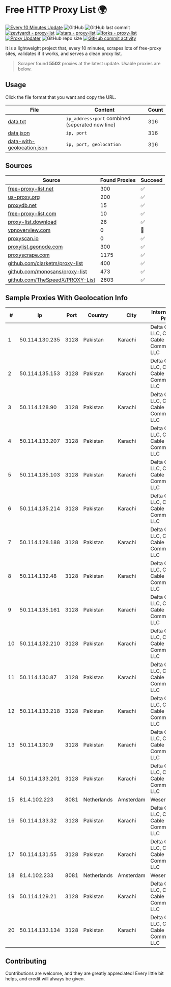 
# Free HTTP Proxy List 🌍

[![Every 10 Minutes Update](https://github.com/mertguvencli/http-proxy-list/actions/workflows/main.yml/badge.svg?branch=main)](https://github.com/mertguvencli/http-proxy-list/actions/workflows/main.yml)
![GitHub](https://img.shields.io/github/license/mertguvencli/http-proxy-list)
![GitHub last commit](https://img.shields.io/github/last-commit/mertguvencli/http-proxy-list)
[![zevtyardt - proxy-list](https://img.shields.io/static/v1?label=zevtyardt&message=proxy-list&color=blue&logo=github)](https://github.com/zevtyardt/proxy-list "Go to GitHub repo")
[![stars - proxy-list](https://img.shields.io/github/stars/zevtyardt/proxy-list?style=social)](https://github.com/zevtyardt/proxy-list)
[![forks - proxy-list](https://img.shields.io/github/forks/zevtyardt/proxy-list?style=social)](https://github.com/zevtyardt/proxy-list)
[![Proxy Updater](https://github.com/zevtyardt/proxy-list/workflows/Proxy%20Updater/badge.svg)](https://github.com/zevtyardt/proxy-list/actions?query=workflow:"Proxy+Updater")
![GitHub repo size](https://img.shields.io/github/repo-size/zevtyardt/proxy-list)
[![GitHub commit activity](https://img.shields.io/github/commit-activity/m/zevtyardt/proxy-list?logo=commits)](https://github.com/zevtyardt/proxy-list/commits/main)

It is a lightweight project that, every 10 minutes, scrapes lots of free-proxy sites, validates if it works, and serves a clean proxy list.

> Scraper found **5502** proxies at the latest update. Usable proxies are below.

## Usage

Click the file format that you want and copy the URL.

|File|Content|Count|
|----|-------|-----|
|[data.txt](https://raw.githubusercontent.com/mertguvencli/http-proxy-list/main/proxy-list/data.txt)|`ip_address:port` combined (seperated new line)|316|
|[data.json](https://raw.githubusercontent.com/mertguvencli/http-proxy-list/main/proxy-list/data.json)|`ip, port`|316|
|[data-with-geolocation.json](https://raw.githubusercontent.com/mertguvencli/http-proxy-list/main/proxy-list/data-with-geolocation.json)|`ip, port, geolocation`|316|

## Sources

|Source|Found Proxies|Succeed|
|------|-------------|-------|
|[free-proxy-list.net](https://free-proxy-list.net)|300|✅|
|[us-proxy.org](https://www.us-proxy.org)|200|✅|
|[proxydb.net](http://proxydb.net)|15|✅|
|[free-proxy-list.com](https://free-proxy-list.com/?page=&port=&type%5B%5D=http&type%5B%5D=https&up_time=0&search=Search)|10|✅|
|[proxy-list.download](https://www.proxy-list.download/HTTP)|26|✅|
|[vpnoverview.com](https://vpnoverview.com/privacy/anonymous-browsing/free-proxy-servers)|0|🚫|
|[proxyscan.io](https://www.proxyscan.io)|0|✅|
|[proxylist.geonode.com](https://proxylist.geonode.com/api/proxy-list?limit=300&page=1&sort_by=lastChecked&sort_type=desc&protocols=http,https)|300|✅|
|[proxyscrape.com](https://api.proxyscrape.com/v2/?request=displayproxies&protocol=http&timeout=10000&country=all&ssl=all&anonymity=all)|1175|✅|
|[github.com/clarketm/proxy-list](https://raw.githubusercontent.com/clarketm/proxy-list/master/proxy-list-raw.txt)|400|✅|
|[github.com/monosans/proxy-list](https://raw.githubusercontent.com/monosans/proxy-list/main/proxies/http.txt)|473|✅|
|[github.com/TheSpeedX/PROXY-List](https://raw.githubusercontent.com/TheSpeedX/PROXY-List/master/http.txt)|2603|✅|


## Sample Proxies With Geolocation Info

|#|Ip|Port|Country|City|Internet Service Provider|
|-|--|----|-------|----|-------------------------|
|1|50.114.130.235|3128|Pakistan|Karachi|Delta Centric LLC, Comcast Cable Communications, LLC|
|2|50.114.135.153|3128|Pakistan|Karachi|Delta Centric LLC, Comcast Cable Communications, LLC|
|3|50.114.128.90|3128|Pakistan|Karachi|Delta Centric LLC, Comcast Cable Communications, LLC|
|4|50.114.133.207|3128|Pakistan|Karachi|Delta Centric LLC, Comcast Cable Communications, LLC|
|5|50.114.135.103|3128|Pakistan|Karachi|Delta Centric LLC, Comcast Cable Communications, LLC|
|6|50.114.135.214|3128|Pakistan|Karachi|Delta Centric LLC, Comcast Cable Communications, LLC|
|7|50.114.128.188|3128|Pakistan|Karachi|Delta Centric LLC, Comcast Cable Communications, LLC|
|8|50.114.132.48|3128|Pakistan|Karachi|Delta Centric LLC, Comcast Cable Communications, LLC|
|9|50.114.135.161|3128|Pakistan|Karachi|Delta Centric LLC, Comcast Cable Communications, LLC|
|10|50.114.132.210|3128|Pakistan|Karachi|Delta Centric LLC, Comcast Cable Communications, LLC|
|11|50.114.130.87|3128|Pakistan|Karachi|Delta Centric LLC, Comcast Cable Communications, LLC|
|12|50.114.133.218|3128|Pakistan|Karachi|Delta Centric LLC, Comcast Cable Communications, LLC|
|13|50.114.130.9|3128|Pakistan|Karachi|Delta Centric LLC, Comcast Cable Communications, LLC|
|14|50.114.133.201|3128|Pakistan|Karachi|Delta Centric LLC, Comcast Cable Communications, LLC|
|15|81.4.102.223|8081|Netherlands|Amsterdam|WeservIT|
|16|50.114.133.32|3128|Pakistan|Karachi|Delta Centric LLC, Comcast Cable Communications, LLC|
|17|50.114.131.55|3128|Pakistan|Karachi|Delta Centric LLC, Comcast Cable Communications, LLC|
|18|81.4.102.233|8081|Netherlands|Amsterdam|WeservIT|
|19|50.114.129.21|3128|Pakistan|Karachi|Delta Centric LLC, Comcast Cable Communications, LLC|
|20|50.114.133.134|3128|Pakistan|Karachi|Delta Centric LLC, Comcast Cable Communications, LLC|



## Contributing

Contributions are welcome, and they are greatly appreciated! Every
little bit helps, and credit will always be given.

